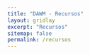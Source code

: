 ```yaml
---
title: "DAWM - Recursos"
layout: gridlay
excerpt: "Recursos"
sitemap: false
permalink: /recursos
---
```













